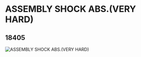 # ASSEMBLY SHOCK ABS.(VERY HARD)
## 18405
![ASSEMBLY SHOCK ABS.(VERY HARD)](https://lc-www-live-s.legocdn.com/media/bricks/5/2/6083113.jpg)
